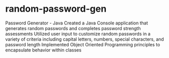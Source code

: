 # random-password-gen

Password Generator - Java
Created a Java Console application that generates random passwords and completes password strength assessments
Utilized user input to customize random passwords in a variety of criteria including capital letters, numbers, special characters, and password length
Implemented Object Oriented Programming principles to encapsulate behavior within classes
